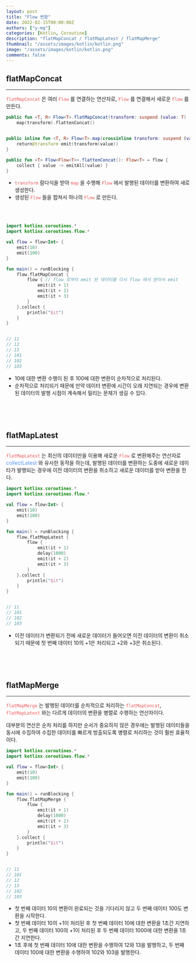 ```yaml
---
layout: post
title: "Flow 변환"
date: 2022-02-15T00:00:00Z
authors: ["y-mg"]
categories: [Kotlin, Coroutine]
description: "flatMapConcat / flatMapLatest / flatMapMerge"
thumbnail: "/assets/images/kotlin/kotlin.png"
image: "/assets/images/kotlin/kotlin.png"
comments: false
---
```


## flatMapConcat
***
<code style="color: #eb5657;">flatMapConcat</code> 은 여러 <code style="color: #eb5657;">Flow</code> 를 연결하는 연산자로, <code style="color: #eb5657;">Flow</code> 를 연결해서 새로운 <code style="color: #eb5657;">Flow</code> 를 만든다.
<br/>

```kotlin
public fun <T, R> Flow<T>.flatMapConcat(transform: suspend (value: T) -> Flow<R>): Flow<R> =
    map(transform).flattenConcat()


public inline fun <T, R> Flow<T>.map(crossinline transform: suspend (value: T) -> R): Flow<R> = transform { value ->
    return@transform emit(transform(value))
}

public fun <T> Flow<Flow<T>>.flattenConcat(): Flow<T> = flow {
    collect { value -> emitAll(value) }
}
```
- <code style="color: #eb5657;">transform</code> 람다식을 받아 <code style="color: #eb5657;">map</code> 을 수행해 <code style="color: #eb5657;">Flow</code> 에서 발행된 데이터를 변환하여 새로 생성한다.
- 생성된 <code style="color: #eb5657;">Flow</code> 들을 합쳐서 하나의 <code style="color: #eb5657;">Flow</code> 로 만든다.
<br/>
<br/>

```kotlin
import kotlinx.coroutines.*
import kotlinx.coroutines.flow.*

val flow = flow<Int> {
    emit(10)
    emit(100)
}

fun main() = runBlocking {
    flow.flatMapConcat {
        flow { // flow 로부터 emit 된 데이터를 다시 flow 에서 받아서 emit
            emit(it + 1)
            emit(it + 2)
            emit(it + 3)
        }
    }.collect {
        println("$it")
    }
}


// 11
// 12
// 13
// 101
// 102
// 103
```
- 10에 대한 변환 수행이 된 후 100에 대한 변환이 순차적으로 처리된다.
- 순차적으로 처리되기 때문에 만약 데이터 변환에 시간이 오래 지연되는 경우에 변환된 데이터의 발행 시점이 계속해서 밀리는 문제가 생길 수 있다.
<br/>
<br/>
<br/>



## flatMapLatest
***
<code style="color: #eb5657;">flatMapLatest</code> 는 최신의 데이터만을 이용해 새로운 <code style="color: #eb5657;">Flow</code> 로 변환해주는 연산자로 <span onClick="window.open('../2022-02-13--09. collect & collectLatest');" style="cursor:pointer; color: #5495ff;">collectLatest</span> 와 유사한 동작을 하는데, 발행된 데이터를 변환하는 도중에 새로운 데이타가 발행되는 경우에 이전 데이터의 변환을 취소하고 새로운 데이터를 받아 변환을 한다.
<br/>

```kotlin
import kotlinx.coroutines.*
import kotlinx.coroutines.flow.*

val flow = flow<Int> {
    emit(10)
    emit(100)
}

fun main() = runBlocking {
    flow.flatMapLatest {
        flow {
            emit(it + 1)
            delay(1000)
            emit(it + 2)
            emit(it + 3)
        }
    }.collect {
        println("$it")
    }
}


// 11
// 101
// 102
// 103
```
- 이전 데이터가 변환되기 전에 새로운 데이터가 들어오면 이전 데이터의 변환이 취소되기 때문에 첫 번째 데이터 10의 +1은 처리되고 +2와 +3은 취소된다.
<br/>
<br/>
<br/>



## flatMapMerge
***
<code style="color: #eb5657;">flatMapMerge</code> 는 발행된 데이터를 순차적으로 처리하는 <code style="color: #eb5657;">flatMapConcat</code>, <code style="color: #eb5657;">flatMapLatest</code> 와는 다르게 데이터의 변환을 병렬로 수행하는 연산자이다.
<br/>

대부분의 연산은 순차 처리를 하지만 순서가 중요하지 않은 경우에는 발행된 데이터들을 동시에 수집하여 수집한 데이터를 빠르게 방출되도록 병렬로 처리하는 것이 훨씬 효율적이다.
<br/>

```kotlin
import kotlinx.coroutines.*
import kotlinx.coroutines.flow.*

val flow = flow<Int> {
    emit(10)
    emit(100)
}

fun main() = runBlocking {
    flow.flatMapMerge {
        flow {
            emit(it + 1)
            delay(1000)
            emit(it + 2)
            emit(it + 3)
        }
    }.collect {
        println("$it")
    }
}


// 11
// 101
// 12
// 13
// 102
// 103
```
- 첫 번째 데이터 10의 변환이 완료되는 것을 기다리지 않고 두 번째 데이터 100도 변환을 시작한다.
- 첫 번째 데이터 10의 +1이 처리된 후 첫 번째 데이터 10에 대한 변환을 1초간 지연하고, 두 번째 데이터 100의 +1이 처리된 후 두 번째 데이터 1000에 대한 변환을 1초간 지연한다.
- 1초 후에 첫 번째 데이터 10에 대한 변환을 수행하여 12와 13을 발행하고, 두 번째 데이터 100에 대한 변환을 수행하여 102와 103을 발행한다.